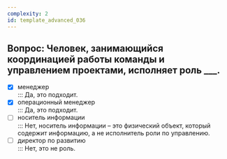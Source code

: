 ```yaml
---
complexity: 2
id: template_advanced_036
---
```

## Вопрос: Человек, занимающийся координацией работы команды и управлением проектами, исполняет роль ___.

- [x] менеджер  
  ::: Да, это подходит.  
- [x] операционный менеджер  
  ::: Да, это подходит.  
- [ ] носитель информации  
  ::: Нет, носитель информации – это физический объект, который содержит информацию, а не исполнитель роли по управлению.  
- [ ] директор по развитию  
  ::: Нет, это не роль.